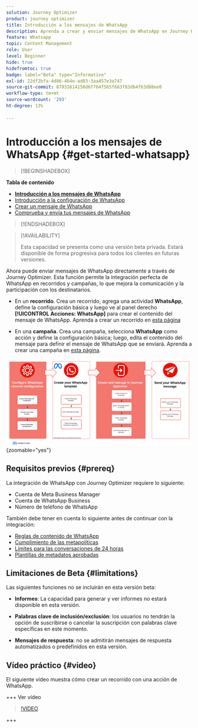 ```yaml
---
solution: Journey Optimizer
product: journey optimizer
title: Introducción a los mensajes de WhatsApp
description: Aprenda a crear y enviar mensajes de WhatsApp en Journey Optimizer
feature: Whatsapp
topic: Content Management
role: User
level: Beginner
hide: true
hidefromtoc: true
badge: label="Beta" type="Informative"
exl-id: 22df2bfa-4d86-464e-ad83-3aa457e3a747
source-git-commit: 87931614150d6f764f565f683f83db4f63d88ee0
workflow-type: tm+mt
source-wordcount: '293'
ht-degree: 13%

---
```


# Introducción a los mensajes de WhatsApp {#get-started-whatsapp}

>[!BEGINSHADEBOX]

**Tabla de contenido**

* **[Introducción a los mensajes de WhatsApp](get-started-whatsapp.md)**
* [Introducción a la configuración de WhatsApp](whatsapp-configuration.md)
* [Crear un mensaje de WhatsApp](create-whatsapp.md)
* [Comprueba y envía tus mensajes de WhatsApp](send-whatsapp.md)

>[!ENDSHADEBOX]

>[!AVAILABILITY]
>
>Esta capacidad se presenta como una versión beta privada. Estará disponible de forma progresiva para todos los clientes en futuras versiones.

Ahora puede enviar mensajes de WhatsApp directamente a través de Journey Optimizer. Esta función permite la integración perfecta de WhatsApp en recorridos y campañas, lo que mejora la comunicación y la participación con los destinatarios.

* En un **recorrido**. Crea un recorrido, agrega una actividad **WhatsApp**, define la configuración básica y luego ve al panel derecho **[!UICONTROL Acciones: WhatsApp]** para crear el contenido del mensaje de WhatsApp. Aprenda a crear un recorrido en [esta página](../building-journeys/journey-gs.md)

* En una **campaña**. Crea una campaña, selecciona **WhatsApp** como acción y define la configuración básica; luego, edita el contenido del mensaje para definir el mensaje de WhatsApp que se enviará. Aprenda a crear una campaña en [esta página](../campaigns/create-campaign.md#configure).

![](assets/do-not-localize/whatsapp-beta.png){zoomable="yes"}

## Requisitos previos {#prereq}

La integración de WhatsApp con Journey Optimizer requiere lo siguiente:

* Cuenta de Meta Business Manager
* Cuenta de WhatsApp Business
* Número de teléfono de WhatsApp

También debe tener en cuenta lo siguiente antes de continuar con la integración:

* [Reglas de contenido de WhatsApp](https://www.whatsapp.com/legal/messaging-guidelines)
* [Cumplimiento de las metapolíticas](https://www.whatsapp.com/legal)
* [Límites para las conversaciones de 24 horas](https://developers.facebook.com/docs/whatsapp/messaging-limits/)
* [Plantillas de metadatos aprobadas](https://developers.facebook.com/docs/whatsapp/message-templates/guidelines/)

## Limitaciones de Beta {#limitations}

Las siguientes funciones no se incluirán en esta versión beta:

* **Informes**: La capacidad para generar y ver informes no estará disponible en esta versión.

* **Palabras clave de inclusión/exclusión**: los usuarios no tendrán la opción de suscribirse o cancelar la suscripción con palabras clave específicas en este momento.

* **Mensajes de respuesta**: no se admitirán mensajes de respuesta automatizados o predefinidos en esta versión.

## Vídeo práctico {#video}


El siguiente vídeo muestra cómo crear un recorrido con una acción de WhatsApp.

+++ Ver vídeo

>[!VIDEO](https://video.tv.adobe.com/v/3451621?learn=on)

+++
